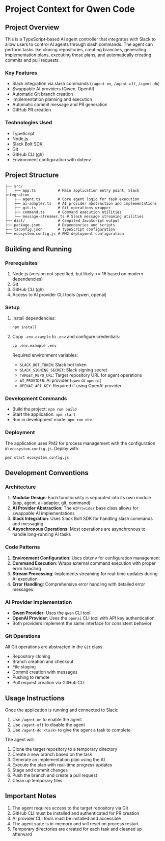 # Project Context for Qwen Code

## Project Overview

This is a TypeScript-based AI agent controller that integrates with Slack to allow users to control AI agents through slash commands. The agent can perform tasks like cloning repositories, creating branches, generating implementation plans, executing those plans, and automatically creating commits and pull requests.

### Key Features
- Slack integration via slash commands (`/agent-on`, `/agent-off`, `/agent-do`)
- Swappable AI providers (Qwen, OpenAI)
- Automatic Git branch creation
- Implementation planning and execution
- Automatic commit message and PR generation
- GitHub PR creation

### Technologies Used
- TypeScript
- Node.js
- Slack Bolt SDK
- Git
- GitHub CLI (gh)
- Environment configuration with dotenv

## Project Structure

```
├── src/
│   ├── app.ts          # Main application entry point, Slack integration
│   ├── agent.ts        # Core agent logic for task execution
│   ├── ai-adapter.ts   # AI provider abstraction and implementations
│   ├── git.ts          # Git operations wrapper
│   ├── command.ts      # Command execution utilities
│   └── message-streamer.ts # Slack message streaming utilities
├── dist/               # Compiled JavaScript output
├── package.json        # Dependencies and scripts
├── tsconfig.json       # TypeScript configuration
└── ecosystem.config.js # PM2 deployment configuration
```

## Building and Running

### Prerequisites
1. Node.js (version not specified, but likely >= 16 based on modern dependencies)
2. Git
3. GitHub CLI (gh)
4. Access to AI provider CLI tools (qwen, openai)

### Setup
1. Install dependencies:
   ```bash
   npm install
   ```

2. Copy `.env.example` to `.env` and configure credentials:
   ```bash
   cp .env.example .env
   ```
   Required environment variables:
   - `SLACK_BOT_TOKEN`: Slack bot token
   - `SLACK_SIGNING_SECRET`: Slack signing secret
   - `TARGET_REPO_URL`: Target repository URL for agent operations
   - `AI_PROVIDER`: AI provider (`qwen` or `openai`)
   - `OPENAI_API_KEY`: Required if using OpenAI provider

### Development Commands
- Build the project: `npm run build`
- Start the application: `npm start`
- Run in development mode: `npm run dev`

### Deployment
The application uses PM2 for process management with the configuration in `ecosystem.config.js`. Deploy with:
```bash
pm2 start ecosystem.config.js
```

## Development Conventions

### Architecture
1. **Modular Design**: Each functionality is separated into its own module (app, agent, ai-adapter, git, command)
2. **AI Provider Abstraction**: The `AIProvider` base class allows for swappable AI implementations
3. **Slack Integration**: Uses Slack Bolt SDK for handling slash commands and messaging
4. **Asynchronous Operations**: Most operations are asynchronous to handle long-running AI tasks

### Code Patterns
1. **Environment Configuration**: Uses dotenv for configuration management
2. **Command Execution**: Wraps external command execution with proper error handling
3. **Stream Processing**: Implements streaming for real-time updates during AI execution
4. **Error Handling**: Comprehensive error handling with detailed error messages

### AI Provider Implementation
- **Qwen Provider**: Uses the `qwen` CLI tool
- **OpenAI Provider**: Uses the `openai` CLI tool with API key authentication
- Both providers implement the same interface for consistent behavior

### Git Operations
All Git operations are abstracted in the `Git` class:
- Repository cloning
- Branch creation and checkout
- File staging
- Commit creation with messages
- Pushing to remote
- Pull request creation via GitHub CLI

## Usage Instructions

Once the application is running and connected to Slack:

1. Use `/agent-on` to enable the agent
2. Use `/agent-off` to disable the agent
3. Use `/agent-do <task>` to give the agent a task to complete

The agent will:
1. Clone the target repository to a temporary directory
2. Create a new branch based on the task
3. Generate an implementation plan using the AI
4. Execute the plan with real-time progress updates
5. Stage and commit changes
6. Push the branch and create a pull request
7. Clean up temporary files

## Important Notes

1. The agent requires access to the target repository via Git
2. GitHub CLI must be installed and authenticated for PR creation
3. AI provider CLI tools must be installed and accessible
4. The agent state is in-memory and will reset on process restart
5. Temporary directories are created for each task and cleaned up afterward